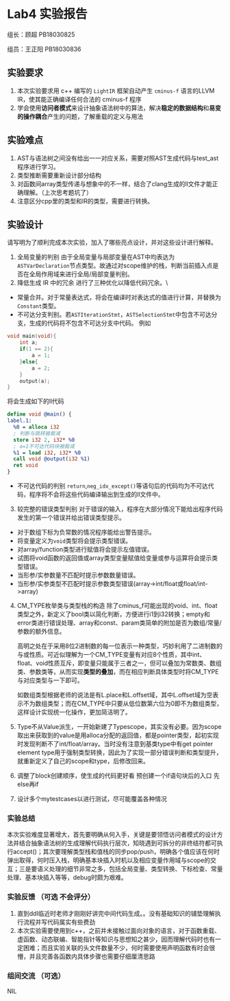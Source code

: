 # Lab4 实验报告

组长：顾超 PB18030825

组员：王正阳 PB18030836

## 实验要求

1. 本次实验要求用 c++ 编写的 `LightIR` 框架自动产生 `cminus-f` 语言的LLVM IR，使其能正确编译任何合法的 cminus-f 程序
2. 学会使用**访问者模式**来设计抽象语法树中的算法，解决**稳定的数据结构**和**易变的操作耦合**产生的问题，了解重载的定义与用法

## 实验难点

1. AST与语法树之间没有给出一一对应关系，需要对照AST生成代码与test_ast程序进行学习。
2. 类型推断需要重新设计部分结构
3. 对函数间array类型传递与想象中的不一样，结合了clang生成的ll文件才能正确理解。（上次思考题坑了）
4. 注意区分cpp里的类型和IR的类型，需要进行转换。

## 实验设计

请写明为了顺利完成本次实验，加入了哪些亮点设计，并对这些设计进行解释。

1. 全局变量的判别
由于全局变量与局部变量在AST中均表达为`ASTVarDeclaration`节点类型。故通过对scope维护的栈，判断当前插入点是否在全局作用域来进行全局/局部变量判别。
2. 降低生成 IR 中的冗余
进行了三种优化以降低代码冗余。\
- 常量合并。对于常量表达式，将会在编译时对表达式的值进行计算，并替换为`Constant`类型。
- 不可达分支判别。若`ASTIterationStmt`，`ASTSelectionStmt`中包含不可达分支，生成的代码将不包含不可达分支中代码。
例如
```c
void main(void){
    int a;
    if(1 == 2){
        a = 1;
    }else{
        a = 2;
    }
    output(a);
}
```
将会生成如下的ll代码
```llvm
define void @main() {
label.1:
  %0 = alloca i32
  ; 判断与跳转被裁减
  store i32 2, i32* %0
  ; a=1不可达代码块被裁减
  %1 = load i32, i32* %0
  call void @output(i32 %1)
  ret void
}
```
- 不可达代码的判别
`return`,`neg_idx_except()`等语句后的代码均为不可达代码，程序将不会将这些代码编译输出到生成的ll文件中。
3. 较完整的错误类型判别
对于错误的输入，程序在大部分情况下能给出程序代码发生的第一个错误并给出错误类型提示。
- 对于数组下标为负常数的情况程序能给出警告提示。
- 将变量定义为`void`类型将会提示类型错误。
- 对array/function类型进行赋值将会提示左值错误。
- 试图将void函数的返回值或array类型变量赋值给变量或参与运算将会提示类型错误。
- 当形参/实参数量不匹配时提示参数数量错误。
- 当形参/实参类型不匹配时提示参数类型错误(array->int/float或float/int->array)

4. CM_TYPE枚举类与类型栈的构造
   除了cminus_f可能出现的void、int、float类型之外，新定义了bool类以简化判断，方便进行i1到i32转换；empty和error类进行错误处理、array和const、param类简单的附加是否为数组/常量/参数的额外信息。

   高明之处在于采用8位2进制数的每一位表示一种类型，巧妙利用了二进制数的与或性质。可近似理解为一个CM_TYPE变量有对应8个性质，其中int、float、void性质互斥，即变量只能属于三者之一，但可以叠加为常数类、数组类、参数类等，从而实现**类型的叠加**，而在相应判断具体类型时将CM_TYPE与对应类型与一下即可。

   如数组类型根据老师的说法是有L.place和L.offset域，其中L.offset域为空表示不为数组类型；而在CM_TYPE中只要从低位数第六位为0即不为数组类型，这样设计实现统一化操作，更加简洁明了。

5. Type不从Value派生，一开始新建了Typescope，其实没有必要。因为scope取出来获取到的value是用alloca分配的返回值，都是pointer类型，起初实现时发现判断不了int/float/array。当时没有注意到基类type中有get pointer element type用于强制类型转换，因此为了实现一部分错误判断和类型提升，就重新定义了自己的scope和type，后修改回来。

6. 调整了block创建顺序，使生成的代码更好看
   预创建一个if语句块后的入口
   先else再if

7. 设计多个mytestcases以进行测试，尽可能覆盖各种情况

### 实验总结

​        本次实验难度显著增大，首先要明确从何入手，关键是要领悟访问者模式的设计方法并结合抽象语法树的生成理解代码执行层次，知晓遇到可拆分的非终结符都可执行accept()；其次要理解类型栈和值栈的同步pop/push，明确各个值应该在何时弹出取得，何时压入栈，明确基本块插入时机以及相应变量作用域与scope的交互；三是要语义处理的细节非常之多，包括全局变量、类型转换、下标检查、常量处理、基本块插入等等，debug时颇为艰难。

### 实验反馈 （可选 不会评分）

1. 直到ddl临近时老师才刚刚好讲完中间代码生成。。没有基础知识的铺垫理解执行流程并写代码属实有些费劲
2. 本次实验需要使用到c++，之前并未接触过面向对象的语言，对于函数重载、虚函数、动态联编、智能指针等知识与思想知之甚少，因而理解代码时也有一定困难；而且实验关联的头文件数量不少，何时需要使用声明函数有时会很懵，并且完善各函数内具体步骤也需要仔细厘清思路

### 组间交流 （可选）

NIL
